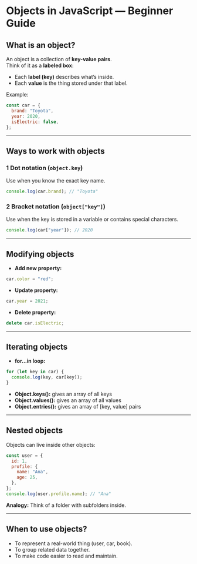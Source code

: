 # Objects in JavaScript — Beginner Guide

## What is an object?

An object is a collection of **key-value pairs**.  
Think of it as a **labeled box**:

- Each **label (key)** describes what’s inside.
- Each **value** is the thing stored under that label.

Example:

```js
const car = {
  brand: "Toyota",
  year: 2020,
  isElectric: false,
};
```

---

## Ways to work with objects

### 1 Dot notation (`object.key`)

Use when you know the exact key name.

```js
console.log(car.brand); // "Toyota"
```

### 2 Bracket notation (`object["key"]`)

Use when the key is stored in a variable or contains special characters.

```js
console.log(car["year"]); // 2020
```

---

## Modifying objects

- **Add new property:**

```js
car.color = "red";
```

- **Update property:**

```js
car.year = 2021;
```

- **Delete property:**

```js
delete car.isElectric;
```

---

## Iterating objects

- **for...in loop:**

```js
for (let key in car) {
  console.log(key, car[key]);
}
```

- **Object.keys():** gives an array of all keys
- **Object.values():** gives an array of all values
- **Object.entries():** gives an array of [key, value] pairs

---

## Nested objects

Objects can live inside other objects:

```js
const user = {
  id: 1,
  profile: {
    name: "Ana",
    age: 25,
  },
};
console.log(user.profile.name); // "Ana"
```

**Analogy:** Think of a folder with subfolders inside.

---

## When to use objects?

- To represent a real-world thing (user, car, book).
- To group related data together.
- To make code easier to read and maintain.
